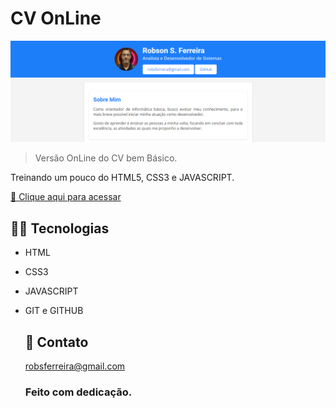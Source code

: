 # CV OnLine

![preview](./.github/preview.png)

>Versão OnLine do CV bem Básico.

Treinando um pouco do HTML5, CSS3 e JAVASCRIPT.

  [🔗 Clique aqui para acessar](https://robsferreira.github.io/cv-online) 
    

  ## 👨‍💻 Tecnologias 

- HTML
- CSS3
- JAVASCRIPT
- GIT e GITHUB
  
  ## 📧 Contato

  robsferreira@gmail.com

  ### Feito com dedicação.
